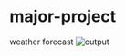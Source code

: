 # major-project
weather forecast
![output](https://user-images.githubusercontent.com/130062991/230390568-c6fa7957-ecf4-4cf1-be8a-cf93011dddcd.jpg)
